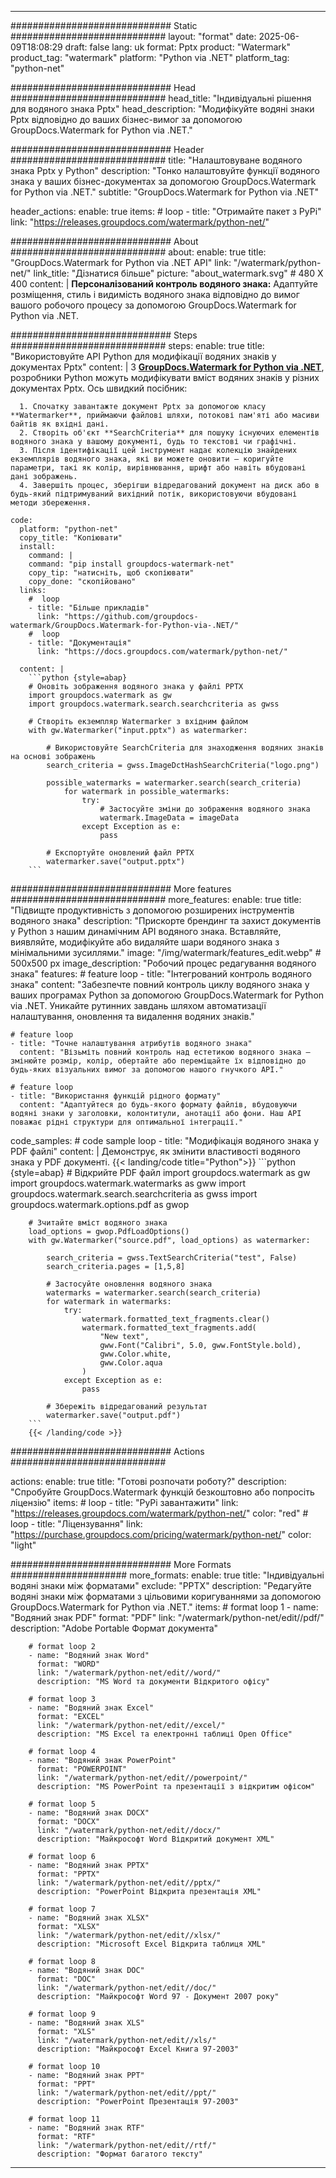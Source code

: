 
---
############################# Static ############################
layout: "format"
date:  2025-06-09T18:08:29
draft: false
lang: uk
format: Pptx
product: "Watermark"
product_tag: "watermark"
platform: "Python via .NET"
platform_tag: "python-net"

############################# Head ############################
head_title: "Індивідуальні рішення для водяного знака Pptx"
head_description: "Модифікуйте водяні знаки Pptx відповідно до ваших бізнес-вимог за допомогою GroupDocs.Watermark for Python via .NET."

############################# Header ############################
title: "Налаштовуване водяного знака Pptx у Python" 
description: "Тонко налаштовуйте функції водяного знака у ваших бізнес-документах за допомогою GroupDocs.Watermark for Python via .NET."
subtitle: "GroupDocs.Watermark for Python via .NET" 

header_actions:
  enable: true
  items:
    #  loop
    - title: "Отримайте пакет з PyPi"
      link: "https://releases.groupdocs.com/watermark/python-net/"
      
############################# About ############################
about:
    enable: true
    title: "GroupDocs.Watermark for Python via .NET API"
    link: "/watermark/python-net/"
    link_title: "Дізнатися більше"
    picture: "about_watermark.svg" # 480 X 400
    content: |
       **Персоналізований контроль водяного знака:** Адаптуйте розміщення, стиль і видимість водяного знака відповідно до вимог вашого робочого процесу за допомогою GroupDocs.Watermark for Python via .NET.

############################# Steps ############################
steps:
    enable: true
    title: "Використовуйте API Python для модифікації водяних знаків у документах Pptx"
    content: |
      З **[GroupDocs.Watermark for Python via .NET](https://products.groupdocs.com/watermark/python-net/)**, розробники Python можуть модифікувати вміст водяних знаків у різних документах Pptx. Ось швидкий посібник:
      
      1. Спочатку завантажте документ Pptx за допомогою класу **Watermarker**, приймаючи файлові шляхи, потокові пам'яті або масиви байтів як вхідні дані.
      2. Створіть об'єкт **SearchCriteria** для пошуку існуючих елементів водяного знака у вашому документі, будь то текстові чи графічні.
      3. Після ідентифікації цей інструмент надає колекцію знайдених екземплярів водяного знака, які ви можете оновити — коригуйте параметри, такі як колір, вирівнювання, шрифт або навіть вбудовані дані зображень.
      4. Завершіть процес, зберігши відредагований документ на диск або в будь-який підтримуваний вихідний потік, використовуючи вбудовані методи збереження.
   
    code:
      platform: "python-net"
      copy_title: "Копіювати"
      install:
        command: |
        command: "pip install groupdocs-watermark-net"
        copy_tip: "натисніть, щоб скопіювати"
        copy_done: "скопійовано"
      links:
        #  loop
        - title: "Більше прикладів"
          link: "https://github.com/groupdocs-watermark/GroupDocs.Watermark-for-Python-via-.NET/"
        #  loop
        - title: "Документація"
          link: "https://docs.groupdocs.com/watermark/python-net/"
          
      content: |
        ```python {style=abap}
        # Оновіть зображення водяного знака у файлі PPTX
        import groupdocs.watermark as gw
        import groupdocs.watermark.search.searchcriteria as gwss

        # Створіть екземпляр Watermarker з вхідним файлом
        with gw.Watermarker("input.pptx") as watermarker:

            # Використовуйте SearchCriteria для знаходження водяних знаків на основі зображень
            search_criteria = gwss.ImageDctHashSearchCriteria("logo.png")

            possible_watermarks = watermarker.search(search_criteria)
                for watermark in possible_watermarks:
                    try:
                        # Застосуйте зміни до зображення водяного знака
                        watermark.ImageData = imageData
                    except Exception as e:
                        pass

            # Експортуйте оновлений файл PPTX
            watermarker.save("output.pptx")
        ```     

############################# More features ############################
more_features:
  enable: true
  title: "Підвищте продуктивність з допомогою розширених інструментів водяного знака"
  description: "Прискорте брендинг та захист документів у Python з нашим динамічним API водяного знака. Вставляйте, виявляйте, модифікуйте або видаляйте шари водяного знака з мінімальними зусиллями."
  image: "/img/watermark/features_edit.webp" # 500x500 px
  image_description: "Робочий процес редагування водяного знака"
  features:
    # feature loop
    - title: "Інтегрований контроль водяного знака"
      content: "Забезпечте повний контроль циклу водяного знака у ваших програмах Python за допомогою GroupDocs.Watermark for Python via .NET. Уникайте рутинних завдань шляхом автоматизації налаштування, оновлення та видалення водяних знаків."

    # feature loop
    - title: "Точне налаштування атрибутів водяного знака"
      content: "Візьміть повний контроль над естетикою водяного знака — змінюйте розмір, колір, обертайте або переміщайте їх відповідно до будь-яких візуальних вимог за допомогою нашого гнучкого API."

    # feature loop
    - title: "Використання функцій рідного формату"
      content: "Адаптуйтеся до будь-якого формату файлів, вбудовуючи водяні знаки у заголовки, колонтитули, анотації або фони. Наш API поважає рідні структури для оптимальної інтеграції."
      
  code_samples:
    # code sample loop
    - title: "Модифікація водяного знака у PDF файлі"
      content: |
        Демонструє, як змінити властивості водяного знака у PDF документі.
        {{< landing/code title="Python">}}
        ```python {style=abap}
        # Відкрийте PDF файл
        import groupdocs.watermark as gw
        import groupdocs.watermark.watermarks as gww
        import groupdocs.watermark.search.searchcriteria as gwss
        import groupdocs.watermark.options.pdf as gwop

        # Зчитайте вміст водяного знака
        load_options = gwop.PdfLoadOptions()
        with gw.Watermarker("source.pdf", load_options) as watermarker:

            search_criteria = gwss.TextSearchCriteria("test", False)
            search_criteria.pages = [1,5,8]

            # Застосуйте оновлення водяного знака
            watermarks = watermarker.search(search_criteria)
            for watermark in watermarks:
                try:
                    watermark.formatted_text_fragments.clear()
                    watermark.formatted_text_fragments.add(
                        "New text", 
                        gww.Font("Calibri", 5.0, gww.FontStyle.bold), 
                        gww.Color.white, 
                        gww.Color.aqua
                    )
                except Exception as e:
                    pass
        
            # Збережіть відредагований результат
            watermarker.save("output.pdf")
        ```
        {{< /landing/code >}}


############################# Actions ############################

actions:
  enable: true
  title: "Готові розпочати роботу?"
  description: "Спробуйте GroupDocs.Watermark функцій безкоштовно або попросіть ліцензію"
  items:
    #  loop
    - title: "PyPi завантажити"
      link: "https://releases.groupdocs.com/watermark/python-net/"
      color: "red"
        #  loop
    - title: "Ліцензування"
      link: "https://purchase.groupdocs.com/pricing/watermark/python-net/"
      color: "light"


############################# More Formats #####################
more_formats:
    enable: true
    title: "Індивідуальні водяні знаки між форматами"
    exclude: "PPTX"
    description: "Редагуйте водяні знаки між форматами з цільовими коригуваннями за допомогою GroupDocs.Watermark for Python via .NET."
    items: 
        # format loop 1
        - name: "Водяний знак PDF"
          format: "PDF"
          link: "/watermark/python-net/edit//pdf/"
          description: "Adobe Portable Формат документа"

        # format loop 2
        - name: "Водяний знак Word"
          format: "WORD"
          link: "/watermark/python-net/edit//word/"
          description: "MS Word та документи Відкритого офісу"
          
        # format loop 3
        - name: "Водяний знак Excel"
          format: "EXCEL"
          link: "/watermark/python-net/edit//excel/"
          description: "MS Excel та електронні таблиці Open Office"

        # format loop 4
        - name: "Водяний знак PowerPoint"
          format: "POWERPOINT"
          link: "/watermark/python-net/edit//powerpoint/"
          description: "MS PowerPoint та презентації з відкритим офісом"

        # format loop 5
        - name: "Водяний знак DOCX"
          format: "DOCX"
          link: "/watermark/python-net/edit//docx/"
          description: "Майкрософт Word Відкритий документ XML"
          
        # format loop 6
        - name: "Водяний знак PPTX"
          format: "PPTX"
          link: "/watermark/python-net/edit//pptx/"
          description: "PowerPoint Відкрита презентація XML"
          
        # format loop 7
        - name: "Водяний знак XLSX"
          format: "XLSX"
          link: "/watermark/python-net/edit//xlsx/"
          description: "Microsoft Excel Відкрита таблиця XML"

        # format loop 8
        - name: "Водяний знак DOC"
          format: "DOC"
          link: "/watermark/python-net/edit//doc/"
          description: "Майкрософт Word 97 - Документ 2007 року"

        # format loop 9
        - name: "Водяний знак XLS"
          format: "XLS"
          link: "/watermark/python-net/edit//xls/"
          description: "Майкрософт Excel Книга 97-2003"

        # format loop 10
        - name: "Водяний знак PPT"
          format: "PPT"
          link: "/watermark/python-net/edit//ppt/"
          description: "PowerPoint Презентація 97-2003"

        # format loop 11
        - name: "Водяний знак RTF"
          format: "RTF"
          link: "/watermark/python-net/edit//rtf/"
          description: "Формат багатого тексту"

---